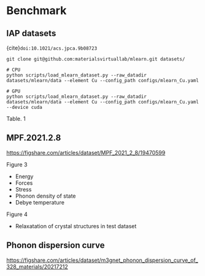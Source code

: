 # Benchmark

## IAP datasets

{cite}`doi:10.1021/acs.jpca.9b08723`

```shell
git clone git@github.com:materialsvirtuallab/mlearn.git datasets/

# CPU
python scripts/load_mlearn_dataset.py --raw_datadir datasets/mlearn/data --element Cu --config_path configs/mlearn_Cu.yaml

# GPU
python scripts/load_mlearn_dataset.py --raw_datadir datasets/mlearn/data --element Cu --config_path configs/mlearn_Cu.yaml --device cuda
```

Table. 1

## MPF.2021.2.8
<https://figshare.com/articles/dataset/MPF_2021_2_8/19470599>

Figure 3
- Energy
- Forces
- Stress
- Phonon density of state
- Debye temperature

Figure 4
- Relaxatation of crystal structures in test dataset

## Phonon dispersion curve

<https://figshare.com/articles/dataset/m3gnet_phonon_dispersion_curve_of_328_materials/20217212>
